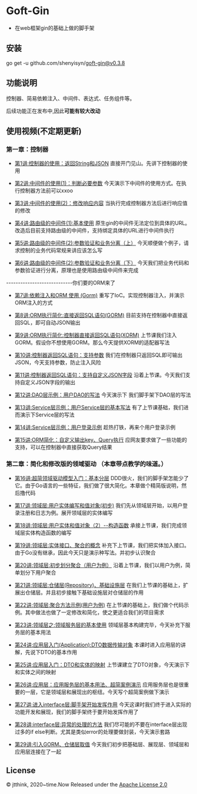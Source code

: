 # Goft-Gin
* 在web框架gin的基础上做的脚手架

## 安装
go get -u github.com/shenyisyn/goft-gin@v0.3.8

## 功能说明
 控制器、简易依赖注入、中间件、表达式、任务组件等。
 
 后续功能正在发布中,因此**可能有较大改动**
## 使用视频(不定期更新)
### 第一章：控制器
* [第1讲:控制器的使用：返回String和JSON](http://www.jtthink.com/course/play/2784)
直接开门见山。先讲下控制器的使用

* [第2讲:中间件的使用(1)：判断必要参数](http://www.jtthink.com/course/play/2785)
今天演示下中间件的使用方式。在执行控制器方法前可以xxoo

* [第3讲:中间件的使用(2)：修改响应内容](http://www.jtthink.com/course/play/2786)
当执行完成控制器方法后进行响应值的修改

* [第4讲:路由级的中间件(1):基本使用](http://www.jtthink.com/course/play/2787)
原生gin的中间件无法定位到具体的URL。改造后目前支持路由级的中间件，支持绑定具体的URL进行中间件执行

* [第5讲:路由级的中间件(2):参数验证和业务分离（上）](http://www.jtthink.com/course/play/2797)
今天顺便做个例子，请求控制的业务代码常规来讲应该怎么写

* [第6讲:路由级的中间件(2):参数验证和业务分离（下）](http://www.jtthink.com/course/play/2798)
今天我们把业务代码和参数验证进行分离，原理也是使用路由级中间件来完成

----------------------------你们要的ORM来了
* [第7讲:依赖注入和ORM 使用 (Gorm)](http://www.jtthink.com/course/play/2799)
重写了IoC。实现控制器注入，并演示ORM注入的方式

* [第8讲:ORM执行简化:直接返回SQL语句(GORM)](http://www.jtthink.com/course/play/2829)
目前支持在控制器中直接返回SQL，即可自动JSON输出

* [第9讲:ORM执行简化:控制器直接返回SQL语句(XORM)](http://www.jtthink.com/course/play/2830)
上节课我们注入GORM。假设你不想使用GORM。那么今天提供XORM的适配器写法

* [第10讲:控制器返回SQL语句：支持参数](http://www.jtthink.com/course/play/2843)
我们在控制器只返回SQL即可输出JSON，今天支持参数，防止注入风险

* [第11讲:控制器返回SQL语句：支持自定义JSON字段](http://www.jtthink.com/course/play/2844)
沿着上节课。今天我们支持自定义JSON字段的输出

* [第12讲:DAO层示例：用户DAO的写法](https://www.jtthink.com/course/play/2846)
今天演示下 我们脚手架下DAO层的写法

* [第13讲:Service层示例：用户Service层的基本写法](https://www.jtthink.com/course/play/2871)
有了上节课基础，我们进而演示下Service层的写法

* [第14讲:Service层示例：用户登录示例](https://www.jtthink.com/course/play/2872)
趁热打铁，再来个用户登录示例

* [第15讲:ORM简化：自定义输出key、Query执行](https://www.jtthink.com/course/play/2873)
应网友要求做了一些功能的支持，可以在控制器中直接获取Query结果 

### 第二章：简化和修改版的领域驱动 （本章带点教学的味道。）
* [第16讲:超简领域驱动模型入门：基本分层](https://www.jtthink.com/course/play/2905)
DDD很火，我们的脚手架怎能少了它。由于Go语言的一些特征，我们做了很大简化。本章做个精简版说明，然后撸代码

* [第17讲:领域层:用户实体编写和值对象(初步)](https://www.jtthink.com/course/play/2906)
我们先从领域层开始，以用户登录注册和日志为例。展开领域层的实体编写

* [第18讲:领域层:用户实体和值对象（2）--构造函数](https://www.jtthink.com/course/play/2907)
承接上节课，我们完成领域层实体构造函数的编写

* [第19讲:领域层:实体接口、聚合的概念](https://www.jtthink.com/course/play/2908)
补充下上节课，我们把实体加入接口。由于Go没有继承，因此今天只是演示种写法。并初步认识聚合

* [第20讲:领域层:初步划分聚合（用户为例）](https://www.jtthink.com/course/play/2926)
沿着上节课，我们以用户为例，简单划分下用户聚合

* [第21讲:领域层:仓储层(Repository)、基础设施层](https://www.jtthink.com/course/play/2927)
在我们上节课的基础上，扩展出仓储层。并且初步接触下基础设施层对仓储层的作用

* [第22讲:领域层:聚合方法示例(用户为例)](https://www.jtthink.com/course/play/2928)
在上节课的基础上，我们做个代码示例。其中做法也做了一定修改和简化，使之更适合我们的项目需求

* [第23讲:领域层之:领域服务层的基本使用](https://www.jtthink.com/course/play/2929)
领域层基本构建完毕，今天补充下服务层的基本用法

* [第24讲:应用层入门(Application):DTO数据传输对象](https://www.jtthink.com/course/play/2961)
本课时进入应用层的讲解，先说下DTO的基本作用

* [第25讲:应用层入门：DTO和实体的映射](https://www.jtthink.com/course/play/2962)
上节课建立了DTO对象，今天演示下和实体之间的映射

* [第26讲:应用层：应用服务层的基本用法、超简案例演示](https://www.jtthink.com/course/play/2963)
应用服务层也是很重要的一层，它是领域层和展现出的枢纽。今天写个超简案例做下演示

* [第27讲:进入interface层:脚手架开始发挥作用](https://www.jtthink.com/course/play/2964)
今天这课时我们终于进入实际的功能开发和展现，我们的脚手架终于要开始发挥作用了

* [第28讲:interface层:异常的处理的方法](https://www.jtthink.com/course/play/2982)
我们尽可能的不要在interface层出现过多的if else判断。尤其是类似error的处理要做封装，今天演示套路

* [第29讲:引入GORM、仓储层取值](https://www.jtthink.com/course/play/2983)
今天我们初步把基础层、展现层、领域层和应用层连接在了一起
## License
© jtthink, 2020~time.Now
Released under the [Apache License 2.0](https://github.com/shenyisyn/goft-gin/blob/master/LICENSE)

